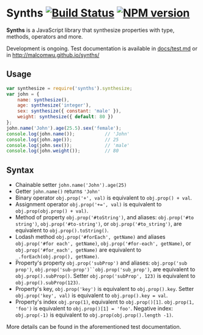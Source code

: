 # Synths [![Build Status](https://travis-ci.org/malcomwu/synths.png)](https://travis-ci.org/malcomwu/synths) [![NPM version](https://badge.fury.io/js/synths.png)](http://badge.fury.io/js/synths)

**Synths** is a JavaScript library that synthesize properties with type, methods, operators and more.

Development is ongoing. Test documentation is available in [docs/test.md](https://github.com/malcomwu/synths/blob/master/docs/test.md) or in http://malcomwu.github.io/synths/

## Usage

```js
var synthesize = require('synths').synthesize;
var john = {
    name: synthesize(),
    age: synthesize('integer'),
    sex: synthesize({ constant: 'male' }),
    weight: synthesize({ default: 80 })
};
john.name('John').age(25.5).sex('female');
console.log(john.name());           // 'John'
console.log(john.age());            // 25
console.log(john.sex());            // 'male'
console.log(john.weight());         // 80
```

## Syntax

- Chainable setter `john.name('John').age(25)`
- Getter `john.name()` returns `'John'`
- Binary operator `obj.prop('+', val)` is equivalent to `obj.prop() + val`.
- Assignment operator `obj.prop('+=', val)` is equivalent to `obj.prop(obj.prop() + val)`.
- Method of property `obj.prop('#toString')`, and aliases: `obj.prop('#to string')`, `obj.prop('#to-string')`, or `obj.prop('#to_string')`, are equivalent to `obj.prop().toString()`.
- Lodash method `obj.prop('#forEach', getName)` and aliases `obj.prop('#for each', getName)`, `obj.prop('#for-each', getName)`, or `obj.prop('#for_each', getName)` are equivalent to `_.forEach(obj.prop(), getName)`.
- Property's property `obj.prop('subProp')` and aliases: `obj.prop('sub prop')`, `obj.prop('sub-prop')``obj.prop('sub_prop')`, are equivalent to `obj.prop().subProp()`. Setter `obj.prop('subProp', 123)` is equivalent to `obj.prop().subProp(123)`.
- Property's key, `obj.prop('key')` is equivalent to `obj.prop().key`. Setter `obj.prop('key', val)` is equivalent to `obj.prop().key = val`.
- Property's index `obj.prop(1)`, equivalent to `obj.prop()[1]`. `obj.prop(1, 'foo')` is equivalent to `obj.prop()[1] = 'foo'`. Negative index: `obj.prop(-1)` is equivalent to `obj.prop(obj.prop().length -1)`.

More details can be found in the aforementioned test documentation.
